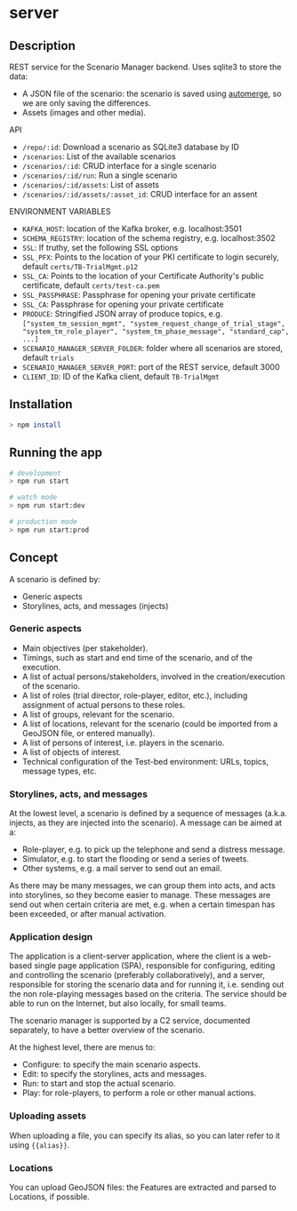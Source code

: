 # server

## Description

REST service for the Scenario Manager backend. Uses sqlite3 to store the data:

- A JSON file of the scenario: the scenario is saved using [automerge](https://github.com/automerge/automerge/issues), so we are only saving the differences.
- Assets (images and other media).

API

- `/repo/:id`: Download a scenario as SQLite3 database by ID
- `/scenarios`: List of the available scenarios
- `/scenarios/:id`: CRUD interface for a single scenario
- `/scenarios/:id/run`: Run a single scenario
- `/scenarios/:id/assets`: List of assets
- `/scenarios/:id/assets/:asset_id`: CRUD interface for an assent

ENVIRONMENT VARIABLES

- `KAFKA_HOST`: location of the Kafka broker, e.g. localhost:3501
- `SCHEMA_REGISTRY`: location of the schema registry, e.g. localhost:3502
- `SSL`: If truthy, set the following SSL options
- `SSL_PFX`: Points to the location of your PKI certificate to login securely, default `certs/TB-TrialMgmt.p12`
- `SSL_CA`: Points to the location of your Certificate Authority's public certificate, default `certs/test-ca.pem`
- `SSL_PASSPHRASE`: Passphrase for opening your private certificate
- `SSL_CA`: Passphrase for opening your private certificate
- `PRODUCE`: Stringified JSON array of produce topics, e.g.
  `["system_tm_session_mgmt", "system_request_change_of_trial_stage", "system_tm_role_player", "system_tm_phase_message", "standard_cap", ...]`
- `SCENARIO_MANAGER_SERVER_FOLDER`: folder where all scenarios are stored, default `trials`
- `SCENARIO_MANAGER_SERVER_PORT`: port of the REST service, default 3000
- `CLIENT_ID`: ID of the Kafka client, default `TB-TrialMgmt`

## Installation

```bash
> npm install
```

## Running the app

```bash
# development
> npm run start

# watch mode
> npm run start:dev

# production mode
> npm run start:prod
```

## Concept

A scenario is defined by:

- Generic aspects
- Storylines, acts, and messages (injects)

### Generic aspects

- Main objectives (per stakeholder).
- Timings, such as start and end time of the scenario, and of the execution.
- A list of actual persons/stakeholders, involved in the creation/execution of the scenario.
- A list of roles (trial director, role-player, editor, etc.), including assignment of actual persons to these roles.
- A list of groups, relevant for the scenario.
- A list of locations, relevant for the scenario (could be imported from a GeoJSON file, or entered manually).
- A list of persons of interest, i.e. players in the scenario.
- A list of objects of interest.
- Technical configuration of the Test-bed environment: URLs, topics, message types, etc.

### Storylines, acts, and messages

At the lowest level, a scenario is defined by a sequence of messages (a.k.a. injects, as they are injected into the scenario). A message can be aimed at a:

- Role-player, e.g. to pick up the telephone and send a distress message.
- Simulator, e.g. to start the flooding or send a series of tweets.
- Other systems, e.g. a mail server to send out an email.

As there may be many messages, we can group them into acts, and acts into storylines, so they become easier to manage. These messages are send out when certain criteria are met, e.g. when a certain timespan has been exceeded, or after manual activation.

### Application design

The application is a client-server application, where the client is a web-based single page application (SPA), responsible for configuring, editing and controlling the scenario (preferably collaboratively), and a server, responsible for storing the scenario data and for running it, i.e. sending out the non role-playing messages based on the criteria. The service should be able to run on the Internet, but also locally, for small teams.

The scenario manager is supported by a C2 service, documented separately, to have a better overview of the scenario.

At the highest level, there are menus to:

- Configure: to specify the main scenario aspects.
- Edit: to specify the storylines, acts and messages.
- Run: to start and stop the actual scenario.
- Play: for role-players, to perform a role or other manual actions.

### Uploading assets

When uploading a file, you can specify its alias, so you can later refer to it using `{{alias}}`.

### Locations

You can upload GeoJSON files: the Features are extracted and parsed to Locations, if possible.
